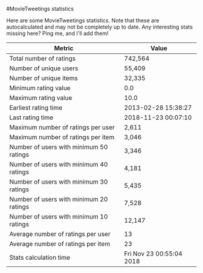 #MovieTweetings statistics

Here are some MovieTweetings statistics. Note that these are autocalculated and may not be completely up to date. Any interesting stats missing here? Ping me, and I'll add them!

Metric | Value
--- | ---
Total number of ratings                 | 742,564
Number of unique users                  | 55,409
Number of unique items                  | 32,335
Minimum rating value                    | 0.0
Maximum rating value                    | 10.0
Earliest rating time                    | 2013-02-28 15:38:27
Last rating time                        | 2018-11-23 00:07:10
Maximum number of ratings per user      | 2,611
Maximum number of ratings per item      | 3,046
Number of users with minimum 50 ratings | 3,346
Number of users with minimum 40 ratings | 4,181
Number of users with minimum 30 ratings | 5,435
Number of users with minimum 20 ratings | 7,528
Number of users with minimum 10 ratings | 12,147
Average number of ratings per user      | 13
Average number of ratings per item      | 23
Stats calculation time                  | Fri Nov 23 00:55:04 2018

